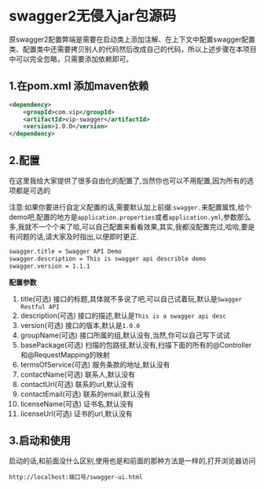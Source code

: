 # swagger2无侵入jar包源码
原swagger2配置弊端是需要在启动类上添加注解、在上下文中配置swagger配置类、配置类中还需要拷贝别人的代码然后改成自己的代码，所以上述步骤在本项目中可以完全忽略，只需要添加依赖即可。

## 1.在pom.xml 添加maven依赖

```xml
<dependency>
    <groupId>com.vip</groupId>
    <artifactId>vip-swagger</artifactId>
    <version>1.0.0</version>
</dependency>
```

## 2.配置

在这里我给大家提供了很多自由化的配置了,当然你也可以不用配置,因为所有的选项都是可选的

注意:如果你要进行自定义配置的话,需要默认加上前缀:`swagger.`来配置属性,给个demo吧,配置的地方是`application.properties`或者`application.yml`,参数那么多,我就不一个个来了哈,可以自己配置来看看效果,其实,我都没配置完过,哈哈,要是有问题的话,请大家及时指出,以便即时更正.

```xml
swagger.title = Swagger API Demo
swagger.description = This is swagger api describle demo
swagger.version = 1.1.1
```

**配置参数**

1. title(可选)  接口的标题,具体就不多说了吧,可以自己试着玩,默认是`Swagger Restful API`
2. description(可选) 接口的描述,默认是`This is a swagger api desc`
3. version(可选) 接口的版本,默认是`1.0.0`
4. groupName(可选) 接口所属的组,默认没有,当然,你可以自己写下试试
5. basePackage(可选) 扫描的包路径,默认没有,扫描下面的所有的@Controller和@RequestMapping的映射
6. termsOfService(可选) 服务条款的地址,默认没有
7. contactName(可选)  联系人,默认没有
8. contactUrl(可选) 联系的url,默认没有
9. contactEmail(可选)  联系的email,默认没有
10. licenseName(可选) 证书名,默认没有
11. licenseUrl(可选) 证书的url,默认没有

## 3.启动和使用

启动的话,和前面没什么区别,使用也是和前面的那种方法是一样的,打开浏览器访问 

`http://localhost:端口号/swagger-ui.html`

